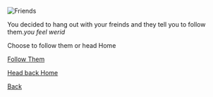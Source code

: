 ![Friends](https://encrypted-tbn0.gstatic.com/images?q=tbn:ANd9GcRJQCOrAAKh5afG8UHbGK-dztL5PjyLhNU3_Vs_KKLehOLAJwCXKw&s)


You decided to hang out with your freinds and they tell you to follow them.*you feel werid*


Choose to follow them or head Home

[Follow Them](follow-them.md)

[Head back Home](back2.md)

[Back](home.md)